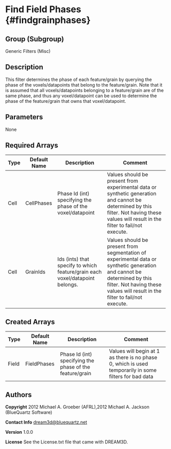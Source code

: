 Find Field Phases {#findgrainphases}
==========   
## Group (Subgroup) ##
Generic Filters (Misc)

## Description ##
This filter determines the phase of each feature/grain by querying the phase of the voxels/datapoints that belong to the feature/grain. 
Note that it is assumed that all voxels/datapoints belonging to a feature/grain are of the same phase, and thus any voxel/datapoint can be used to determine the phase of the feature/grain that owns that voxel/datapoint.

## Parameters ##
None

## Required Arrays ##

| Type | Default Name | Description | Comment |
|------|--------------|-------------|---------|
| Cell | CellPhases | Phase Id (int) specifying the phase of the voxel/datapoint | Values should be present from experimental data or synthetic generation and cannot be determined by this filter. Not having these values will result in the filter to fail/not execute. |
| Cell | GrainIds | Ids (ints) that specify to which feature/grain each voxel/datapoint belongs. | Values should be present from segmentation of experimental data or synthetic generation and cannot be determined by this filter. Not having these values will result in the filter to fail/not execute. |


## Created Arrays ##

| Type | Default Name | Description | Comment |
|------|--------------|-------------|---------|
| Field | FieldPhases | Phase Id (int) specifying the phase of the feature/grain | Values will begin at 1 as there is no phase 0, which is used temporarily in some filters for bad data|

## Authors ##

**Copyright** 2012 Michael A. Groeber (AFRL),2012 Michael A. Jackson (BlueQuartz Software)

**Contact Info** dream3d@bluequartz.net

**Version** 1.0.0

**License**  See the License.txt file that came with DREAM3D.



